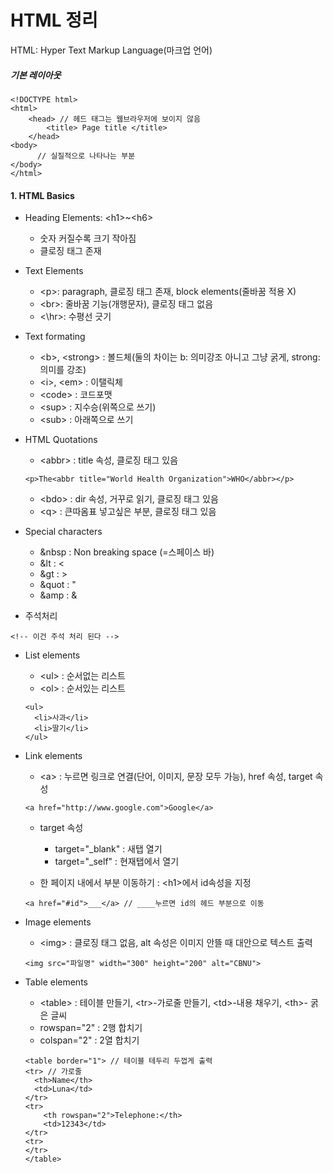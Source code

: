 HTML 정리  
============

HTML: Hyper Text Markup Language(마크업 언어)  
##### 기본 레이아웃
```
<!DOCTYPE html>
<html>
    <head> // 헤드 태그는 웹브라우저에 보이지 않음
        <title> Page title </title>
    </head>
<body>
      // 실질적으로 나타나는 부분
</body>
</html>
```
#### 1. HTML Basics  
- Heading Elements: \<h1\>~\<h6\>
  - 숫자 커질수록 크기 작아짐  
  - 클로징 태그 존재  

- Text Elements
  - \<p\>: paragraph, 클로징 태그 존재, block elements(줄바꿈 적용 X)
  - \<br\>: 줄바꿈 기능(개행문자), 클로징 태그 없음
  - <\hr\>: 수평선 긋기

- Text formating
  - \<b\>, \<strong\> : 볼드체(둘의 차이는 b: 의미강조 아니고 그냥 굵게, strong: 의미를 강조)
  - \<i\>, \<em\> : 이탤릭체  
  - \<code\> : 코드포맷  
  - \<sup\> : 지수승(위쪽으로 쓰기)  
  - \<sub\> : 아래쪽으로 쓰기  

- HTML Quotations
  - \<abbr\> : title 속성, 클로징 태그 있음
  ```
  <p>The<abbr title="World Health Organization">WHO</abbr></p>
  ```

  - \<bdo\> : dir 속성, 거꾸로 읽기, 클로징 태그 있음
  - \<q\> : 큰따옴표 넣고싶은 부분, 클로징 태그 있음

- Special characters
  - &nbsp : Non breaking space (=스페이스 바)  
  - &lt : <
  - &gt : >
  - &quot : \"
  - &amp : \&

- 주석처리
```
<!-- 이건 주석 처리 된다 -->
```

- List elements
  - \<ul\> : 순서없는 리스트
  - \<ol\> : 순서있는 리스트
  ```
  <ul>
    <li>사과</li>
    <li>딸기</li>
  </ul>
  ```

- Link elements
  - \<a\> : 누르면 링크로 연결(단어, 이미지, 문장 모두 가능), href 속성, target 속성
  ```
  <a href="http://www.google.com">Google</a>
  ```
  - target 속성
    - target="_blank" : 새탭 열기
    - target="_self" : 현재탭에서 열기

  - 한 페이지 내에서 부분 이동하기 : \<h1\>에서 id속성을 지정
  ```
  <a href="#id">___</a> // ____누르면 id의 헤드 부분으로 이동
  ```

- Image elements
  - \<img\> : 클로징 태그 없음, alt 속성은 이미지 안뜰 때 대안으로 텍스트 출력
  ```
  <img src="파일명" width="300" height="200" alt="CBNU">
  ```

- Table elements
  - \<table\> : 테이블 만들기, \<tr\>-가로줄 만들기, \<td\>-내용 채우기, \<th\>- 굵은 글씨
  - rowspan="2" : 2행 합치기
  - colspan="2" : 2열 합치기

  ```
  <table border="1"> // 테이블 테두리 두껍게 출력
  <tr> // 가로줄
    <th>Name</th>
    <td>Luna</td>
  </tr>  
  <tr>
      <th rowspan="2">Telephone:</th>
      <td>12343</td>
  </tr>
  <tr>
  </tr>
  </table>

  ```
